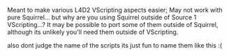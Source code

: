 Meant to make various L4D2 VScripting aspects easier; May not work with pure Squirrel... but why are you using Squirrel outside of Source 1 VScripting...?
It may be possible to port some of them outside of Squirrel, although its unlikely you'll need them outside of VScripting.


also dont judge the name of the scripts its just fun to name them like this :(
